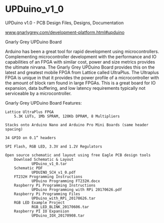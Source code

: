 # UPDuino_v1_0
UPDuino v1.0 - PCB Design Files, Designs, Documentation

www.gnarlygrey.com/development-platform.html#upduino

Gnarly Grey UPDuino Board

Arduino has been a great tool for rapid development using microcontrollers. Complementing microcontroller development with the performance and IO capabilities of an FPGA with similar cost, power and size metrics provides the ultimate nirvana. The Gnarly Grey UPDuino Board provides this on the latest and greatest mobile FPGA from Lattice called UltraPlus. The Ultraplus FPGA is unique in that it provides the power profile of a microcontroller with the amount of block ram found in large FPGAs. This is a great board for IO expansion, data buffering, and low latency requirements typically not serviceable by a microcontroller.

Gnarly Grey UPDuino Board Features:

    Lattice UltraPlus FPGA
        5.3K LUTs, 1Mb SPRAM, 120Kb DPRAM, 8 Multipliers
        
    Stacks onto Arduino Nano and Arduino Pro Mini Boards (same header spacing)
    
    34 GPIO on 0.1” headers
    
    SPI Flash, RGB LED, 3.3V and 1.2V Regulators
    
    Open source schematic and layout using free Eagle PCB design tools
        Download Schematic & Layout
                UPDuino_v1_0.tar
        Schematic PDF
                UPDUINO_SCH_v1_0.pdf
        FT232H Programming Instructions
                UPDuino Programming FT232H.docx
        Raspberry Pi Programming Instructions
                UPDuino Programming with RPi 20170626.pdf
        Raspberry Pi Programming Files
                UPDuino_with_RPi_20170626.tar
        RGB LED Example Project
                RGB_LED_BLINK_20170606.tar
        Raspberry PI IO Expansion
                UPDuino_IOX_20170908.tar


